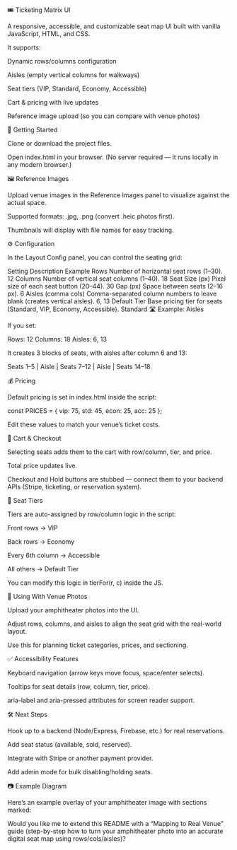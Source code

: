 🎟️ Ticketing Matrix UI

A responsive, accessible, and customizable seat map UI built with vanilla JavaScript, HTML, and CSS.

It supports:

Dynamic rows/columns configuration

Aisles (empty vertical columns for walkways)

Seat tiers (VIP, Standard, Economy, Accessible)

Cart & pricing with live updates

Reference image upload (so you can compare with venue photos)

🚀 Getting Started

Clone or download the project files.

Open index.html in your browser.
(No server required — it runs locally in any modern browser.)

🖼️ Reference Images

Upload venue images in the Reference Images panel to visualize against the actual space.

Supported formats: .jpg, .png (convert .heic photos first).

Thumbnails will display with file names for easy tracking.

⚙️ Configuration

In the Layout Config panel, you can control the seating grid:

Setting	Description	Example
Rows	Number of horizontal seat rows (1–30).	12
Columns	Number of vertical seat columns (1–40).	18
Seat Size (px)	Pixel size of each seat button (20–44).	30
Gap (px)	Space between seats (2–16 px).	6
Aisles (comma cols)	Comma-separated column numbers to leave blank (creates vertical aisles).	6, 13
Default Tier	Base pricing tier for seats (Standard, VIP, Economy, Accessible).	Standard
🛣️ Example: Aisles

If you set:

Rows: 12
Columns: 18
Aisles: 6, 13


It creates 3 blocks of seats, with aisles after column 6 and 13:

Seats 1–5 | Aisle | Seats 7–12 | Aisle | Seats 14–18

💰 Pricing

Default pricing is set in index.html inside the script:

const PRICES = { 
  vip: 75, 
  std: 45, 
  econ: 25, 
  acc: 25 
};


Edit these values to match your venue’s ticket costs.

🛒 Cart & Checkout

Selecting seats adds them to the cart with row/column, tier, and price.

Total price updates live.

Checkout and Hold buttons are stubbed — connect them to your backend APIs (Stripe, ticketing, or reservation system).

🎨 Seat Tiers

Tiers are auto-assigned by row/column logic in the script:

Front rows → VIP

Back rows → Economy

Every 6th column → Accessible

All others → Default Tier

You can modify this logic in tierFor(r, c) inside the JS.

📸 Using With Venue Photos

Upload your amphitheater photos into the UI.

Adjust rows, columns, and aisles to align the seat grid with the real-world layout.

Use this for planning ticket categories, prices, and sectioning.

✅ Accessibility Features

Keyboard navigation (arrow keys move focus, space/enter selects).

Tooltips for seat details (row, column, tier, price).

aria-label and aria-pressed attributes for screen reader support.

🛠️ Next Steps

Hook up to a backend (Node/Express, Firebase, etc.) for real reservations.

Add seat status (available, sold, reserved).

Integrate with Stripe or another payment provider.

Add admin mode for bulk disabling/holding seats.

📷 Example Diagram

Here’s an example overlay of your amphitheater image with sections marked:

Would you like me to extend this README with a “Mapping to Real Venue” guide (step-by-step how to turn your amphitheater photo into an accurate digital seat map using rows/cols/aisles)?
